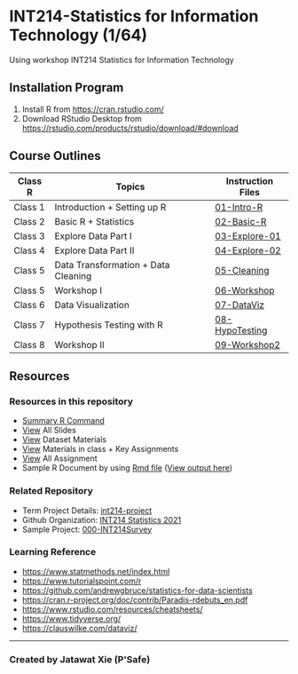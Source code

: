 # INT214-Statistics for Information Technology (1/64)

Using workshop INT214 Statistics for Information Technology

## Installation Program

1. Install R from https://cran.rstudio.com/
2. Download RStudio Desktop from https://rstudio.com/products/rstudio/download/#download

## Course Outlines

| Class R | Topics                              | Instruction Files                            |
| ------- | ----------------------------------- | -------------------------------------------- |
| Class 1 | Introduction + Setting up R         | [01-Intro-R](workshop/01-intro-R.md)         |
| Class 2 | Basic R + Statistics                | [02-Basic-R](workshop/02-Basic-R.md)         |
| Class 3 | Explore Data Part I                 | [03-Explore-01](workshop/03-Explore-01.md)   |
| Class 4 | Explore Data Part II                | [04-Explore-02](workshop/04-Explore-02.md)   |
| Class 5 | Data Transformation + Data Cleaning | [05-Cleaning](workshop/05-Cleaning.md)       |
| Class 5 | Workshop I                          | [06-Workshop](workshop/06-Workshop1.md)      |
| Class 6 | Data Visualization                  | [07-DataViz](workshop/07-DataViz.md)         |
| Class 7 | Hypothesis Testing with R           | [08-HypoTesting](workshop/08-HypoTesting.md) |
| Class 8 | Workshop II                         | [09-Workshop2](workshop/09-Workshop2.md)     |

## Resources

### Resources in this repository

- [Summary R Command](workshop/Summary.md)
- [View](https://drive.google.com/drive/folders/1Bi58GdQ19Te8JdCM7slyJdocpu8JudEc) All Slides
- [View](https://github.com/safesit23/INT214-Statistics/tree/main/datasets) Dataset Materials
- [View](https://github.com/safesit23/INT214-Statistics/tree/main/files) Materials in class + Key Assignments
- [View](https://github.com/safesit23/INT214-Statistics/tree/main/assignment) All Assignment
- Sample R Document by using [Rmd file](https://github.com/safesit23/INT214-Statistics/blob/main/files/SampleRDoc.Rmd) ([View output here](https://safesit23.github.io/INT214-Statistics/files/SampleRDoc.html))

### Related Repository

- Term Project Details: [int214-project](https://github.com/sit-2021-int214/int214-project)
- Github Organization: [INT214 Statistics 2021](https://github.com/sit-2021-int214)
- Sample Project: [000-INT214Survey](https://github.com/sit-2021-int214/000-INT214Survey)

### Learning Reference

- https://www.statmethods.net/index.html
- https://www.tutorialspoint.com/r
- https://github.com/andrewgbruce/statistics-for-data-scientists
- https://cran.r-project.org/doc/contrib/Paradis-rdebuts_en.pdf
- https://www.rstudio.com/resources/cheatsheets/
- https://www.tidyverse.org/
- https://clauswilke.com/dataviz/

---

### Created by Jatawat Xie (P'Safe)
